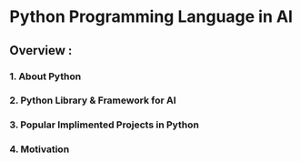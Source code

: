 # Python Programming Language in AI

## Overview :

### 1. About Python
### 2. Python Library & Framework for AI
### 3. Popular Implimented Projects in Python
### 4. Motivation
